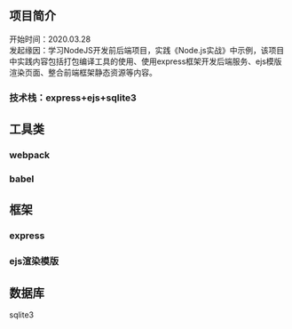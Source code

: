 项目简介
---------------------------------------
开始时间：2020.03.28  
发起缘因：学习NodeJS开发前后端项目，实践《Node.js实战》中示例，该项目中实践内容包括打包编译工具的使用、使用express框架开发后端服务、ejs模版渲染页面、整合前端框架静态资源等内容。

### 技术栈：express+ejs+sqlite3

## 工具类
### webpack
### babel

## 框架
### express
### ejs渲染模版
## 数据库
sqlite3